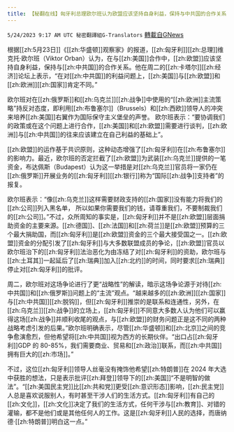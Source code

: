 ```yaml
---
title: 【秘翻在线】匈牙利总理欧尔班认为欧盟应该坚持自身利益，保持与中共国的合作关系
---
```

`5/24/2023 9:17 AM UTC 秘密翻譯組G-Translators` [轉載自GNews](https://gnews.org/articles/1326819)

根据[[zh:5月23日]]《[[zh:华盛顿]]观察家》的报道，[[zh:匈牙利]][[zh:总理]]维克托·欧尔班（Viktor Orban）认为，在与[[zh:美国]]合作中，[[zh:欧盟]]应该坚持自身利益，保持与[[zh:中共国]]的合作关系。他在周二的[[zh:卡塔尔]][[zh:经济]]论坛上表示，“在对[[zh:中共国]]的利益问题上，[[zh:美国]]与[[zh:欧盟]]和[[zh:欧洲]][[zh:国家]]肯定不同。”

欧尔班对在[[zh:俄罗斯]]和[[zh:乌克兰]][[zh:战争]]中使用的“[[zh:欧洲]]主流策略”持反对态度，即利用[[zh:布鲁塞尔]]（Brussels）和[[zh:西欧]]领导人的冲突来培养[[zh:美国]]右翼作为国际保守主义堡垒的声誉。 欧尔班表示：“要协调我们的政策或在这个问题上进行合作，[[zh:美国]]和[[zh:欧盟]]需要进行谈判，[[zh:欧洲]]与[[zh:中共国]]的往来应该建立在自己利益的基础上”。

[[zh:欧盟]]的运作基于共识原则，这种动态增强了[[zh:匈牙利]]在[[zh:布鲁塞尔]]的影响力。最近，欧尔班的否定拦截了[[zh:欧盟]]为武装[[zh:乌克兰]]提供的一笔资金，布达佩斯（Budapest）认为这一举措是对[[zh:乌克兰]]官员将一家仍在[[zh:俄罗斯]]开展业务的[[zh:匈牙利]][[zh:银行]]称为“国际[[zh:战争]]支持者”的报复。

欧尔班表示：“像[[zh:乌克兰]]这样需要财政支持的[[zh:国家]]没有能力将我们的[[zh:公司]]列入黑名单，  所以如果你需要我们的钱，请尊重我们，不要制裁我们的[[zh:公司]]。”不过，众所周知的事实是，[[zh:匈牙利]]并不是[[zh:欧盟]]层面捐助资金的主要来源。[[zh:德国]]、[[zh:法国]]和[[zh:荷兰]]是[[zh:欧盟]]预算的三个最大捐助国，而[[zh:匈牙利]]是[[zh:欧盟]]资金的三个最大接受国之一。[[zh:欧盟]]资金的分配引发了[[zh:匈牙利]]与大多数联盟成员的争论，[[zh:欧盟]]官员以欧尔班治下的[[zh:匈牙利]]法治恶化为由冻结了对[[zh:匈牙利]]的资助，欧尔班与[[zh:土耳其]]一起延后了[[zh:瑞典]]加入[[zh:北约]]的时间，同时要求[[zh:瑞典]]停止对[[zh:匈牙利]]的批评。

周二，欧尔班对这场争论进行了更“战略性”的解读，暗示这场争论源于对待[[zh:中共国]]和[[zh:俄罗斯]]问题上的“主流”观点。“越来越多的[[zh:欧洲]][[zh:国家]]与[[zh:中共国]][[zh:脱钩]]，但[[zh:匈牙利]]推崇的是联系和连通性，另外，在[[zh:乌克兰]][[zh:战争]]的立场上，[[zh:匈牙利]]不同意大多数人认为他们可以赢得这场[[zh:战争]]并顺利收尾的观点，与[[zh:欧盟]]的财务问题正是这不同的两种战略考虑引发的后果。”欧尔班明确表示，尽管[[zh:华盛顿]]和[[zh:北京]]之间的竞争愈演愈烈，但他希望将[[zh:中共国]]视为西方的长期伙伴。“出口占[[zh:匈牙利]]GDP 的 80-85%，我们需要商业、贸易和[[zh:政治]]联系，而[[zh:中共国]]拥有巨大的[[zh:市场]]。”

不过，这位[[zh:匈牙利]]领导人丝毫没有掩饰他希望[[zh:特朗普]]在 2024 年大选中获胜的想法，只是表示批评[[zh:拜登]]领导下的[[zh:美国]]“不是明智的做法”。“[[zh:美国民主党]]比[[zh:共和党]]更受[[zh:意识形态]]影响，[[zh:民主党]]人总是喜欢说服别人，有时甚至干涉人们的生活方式。[[zh:匈牙利]]有自己的[[zh:文化]]，[[zh:文化]]决定了我们的生活方式，任何干涉与[[zh:教育]]、对错的灌输，都不是他们或是其他任何人的工作。这是[[zh:匈牙利]]人民的选择，而唐纳德·[[zh:特朗普]]明白这一点。”
